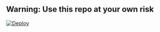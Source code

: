 ## Warning: Use this repo at your own risk



[![Deploy](https://www.herokucdn.com/deploy/button.svg)](https://heroku.com/deploy)
